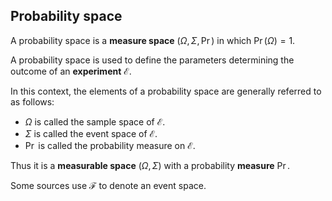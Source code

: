 ## Probability space

A probability space is a **measure space** $(\Omega, \Sigma, \Pr)$ in which $\Pr(\Omega) = 1$.

A probability space is used to define the parameters determining the outcome of an **experiment** $\mathcal{E}$.

In this context, the elements of a probability space are generally referred to as follows:

* $\Omega$ is called the sample space of $\mathcal{E}$.
* $\Sigma$ is called the event space of $\mathcal{E}$.
* $\Pr$ is called the probability measure on $\mathcal{E}$.

Thus it is a **measurable space** $(\Omega, \Sigma)$ with a probability **measure** $\Pr$.

Some sources use $\mathcal{F}$ to denote an event space.
